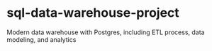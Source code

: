 # sql-data-warehouse-project
Modern data warehouse with Postgres, including ETL process, data modeling, and analytics
